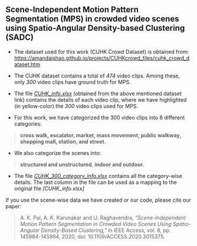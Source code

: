 ## Scene-Independent Motion Pattern Segmentation (MPS) in crowded video scenes using Spatio-Angular Density-based Clustering (SADC)

- The dataset used for this work (CUHK Crowd Dataset)  is obtained from:
https://amandajshao.github.io/projects/CUHKcrowd_files/cuhk_crowd_dataset.htm

- The CUHK dataset contains a total of *474* video clips. Among these, only *300* video clips have ground truth for MPS.

- The file *[CUHK_info.xlsx](master/CUHK_info.xlsx)* (obtained from the above mentioned dataset link) contains the details of each video clip, where we have highlighted (in yellow-color) the *300* video clips used for MPS.

- For this work, we have categorized the 300 video clips into 8 different categories:  
>**cross walk, escalator,  market, mass movement, public walkway, shopping mall, station, and street.**  

- We also categorize the scenes into:  
>**structured and unstructured**, **indoor and outdoor.**  

- The file *[CUHK_300_category_info.xlsx](master/CUHK_300_category_info.xlsx)* contains all the category-wise details. The last column in the file can be used as a mapping to the original file *[CUHK_info.xlsx]*

If you use the scene-wise data we have created or our code, please cite our paper:  
>A. K. Pai, A. K. Karunakar and U. Raghavendra, *"Scene-Independent Motion Pattern Segmentation in Crowded Video Scenes Using Spatio-Angular Density-Based Clustering,"* in IEEE Access, vol. 8, pp. 145984-145994, 2020, doi: 10.1109/ACCESS.2020.3015375.
